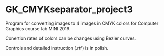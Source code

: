 # GK_CMYKseparator_project3
Program for converting images to 4 images in CMYK colors for Computer Graphics course lab MINI 2019.

Conertion rates of colors can be changes using Bezier curves.

Controls and detailed instruction (.rtf) is in polish.

